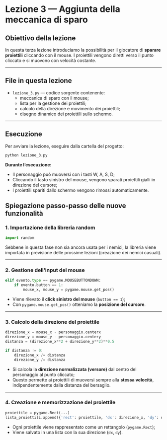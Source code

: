 # Lezione 3 — Aggiunta della meccanica di sparo

## Obiettivo della lezione

In questa terza lezione introduciamo la possibilità per il giocatore di **sparare proiettili** cliccando con il mouse.
I proiettili vengono diretti verso il punto cliccato e si muovono con velocità costante.

---

## File in questa lezione

- `lezione_3.py` — codice sorgente contenente:
  - meccanica di sparo con il mouse;
  - lista per la gestione dei proiettili;
  - calcolo della direzione e movimento dei proiettili;
  - disegno dinamico dei proiettili sullo schermo.

---

## Esecuzione

Per avviare la lezione, eseguire dalla cartella del progetto:

```bash
python lezione_3.py
```

**Durante l’esecuzione:**
* Il personaggio può muoversi con i tasti W, A, S, D;
* Cliccando il tasto sinistro del mouse, vengono sparati proiettili gialli in direzione del cursore;
* I proiettili spariti dallo schermo vengono rimossi automaticamente.

## Spiegazione passo-passo delle nuove funzionalità

### 1. Importazione della libreria random

```python
import random
```

Sebbene in questa fase non sia ancora usata per i nemici, la libreria viene importata in previsione delle prossime lezioni (creazione dei nemici casuali).

---

### 2. Gestione dell’input del mouse

```python
elif evento.type == pygame.MOUSEBUTTONDOWN:
    if evento.button == 1:
        mouse_x, mouse_y = pygame.mouse.get_pos()
```

* Viene rilevato il **click sinistro del mouse** (`button == 1`);
* Con `pygame.mouse.get_pos()` otteniamo la **posizione del cursore**.
---

### 3. Calcolo della direzione del proiettile

```python
direzione_x = mouse_x - personaggio.centerx
direzione_y = mouse_y - personaggio.centery
distanza = (direzione_x**2 + direzione_y**2)**0.5

if distanza != 0:
    direzione_x /= distanza
    direzione_y /= distanza
```

* Si calcola la **direzione normalizzata (versore)** dal centro del personaggio al punto cliccato;
* Questo permette ai proiettili di muoversi sempre alla **stessa velocità**, indipendentemente dalla distanza del bersaglio.

---

### 4. Creazione e memorizzazione del proiettile

```python
proiettile = pygame.Rect(...)
lista_proiettili.append({'rect': proiettile, 'dx': direzione_x, 'dy': direzione_y})
```

* Ogni proiettile viene rappresentato come un rettangolo (`pygame.Rect`);
* Viene salvato in una lista con la sua direzione (`dx`, `dy`).

